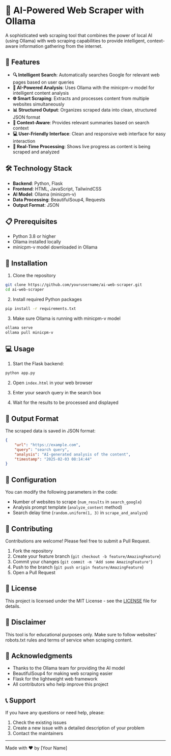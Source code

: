 # 🤖 AI-Powered Web Scraper with Ollama

A sophisticated web scraping tool that combines the power of local AI (using Ollama) with web scraping capabilities to provide intelligent, context-aware information gathering from the internet.

## 🌟 Features

- **🔍 Intelligent Search**: Automatically searches Google for relevant web pages based on user queries
- **🧠 AI-Powered Analysis**: Uses Ollama with the minicpm-v model for intelligent content analysis
- **🌐 Smart Scraping**: Extracts and processes content from multiple websites simultaneously
- **📊 Structured Output**: Organizes scraped data into clean, structured JSON format
- **🎯 Context-Aware**: Provides relevant summaries based on search context
- **💻 User-Friendly Interface**: Clean and responsive web interface for easy interaction
- **🚀 Real-Time Processing**: Shows live progress as content is being scraped and analyzed

## 🛠️ Technology Stack

- **Backend**: Python, Flask
- **Frontend**: HTML, JavaScript, TailwindCSS
- **AI Model**: Ollama (minicpm-v)
- **Data Processing**: BeautifulSoup4, Requests
- **Output Format**: JSON

## 📋 Prerequisites

- Python 3.8 or higher
- Ollama installed locally
- minicpm-v model downloaded in Ollama

## 🚀 Installation

1. Clone the repository
```bash
git clone https://github.com/yourusername/ai-web-scraper.git
cd ai-web-scraper
```

2. Install required Python packages
```bash
pip install -r requirements.txt
```

3. Make sure Ollama is running with minicpm-v model
```bash
ollama serve
ollama pull minicpm-v
```

## 💻 Usage

1. Start the Flask backend:
```bash
python app.py
```

2. Open `index.html` in your web browser

3. Enter your search query in the search box

4. Wait for the results to be processed and displayed

## 📄 Output Format

The scraped data is saved in JSON format:
```json
{
    "url": "https://example.com",
    "query": "search query",
    "analysis": "AI-generated analysis of the content",
    "timestamp": "2025-02-03 08:14:44"
}
```

## 🔧 Configuration

You can modify the following parameters in the code:
- Number of websites to scrape (`num_results` in `search_google`)
- Analysis prompt template (`analyze_content` method)
- Search delay time (`random.uniform(1, 3)` in `scrape_and_analyze`)

## 🤝 Contributing

Contributions are welcome! Please feel free to submit a Pull Request.

1. Fork the repository
2. Create your feature branch (`git checkout -b feature/AmazingFeature`)
3. Commit your changes (`git commit -m 'Add some AmazingFeature'`)
4. Push to the branch (`git push origin feature/AmazingFeature`)
5. Open a Pull Request

## 📝 License

This project is licensed under the MIT License - see the [LICENSE](LICENSE) file for details.

## 🚨 Disclaimer

This tool is for educational purposes only. Make sure to follow websites' robots.txt rules and terms of service when scraping content.

## 🙏 Acknowledgments

- Thanks to the Ollama team for providing the AI model
- BeautifulSoup4 for making web scraping easier
- Flask for the lightweight web framework
- All contributors who help improve this project

## 📞 Support

If you have any questions or need help, please:
1. Check the existing issues
2. Create a new issue with a detailed description of your problem
3. Contact the maintainers

---
Made with ❤️ by [Your Name]
